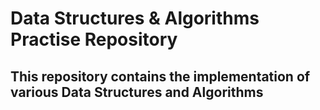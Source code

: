 # Data Structures & Algorithms Practise Repository
## This repository contains the implementation of various Data Structures and Algorithms
